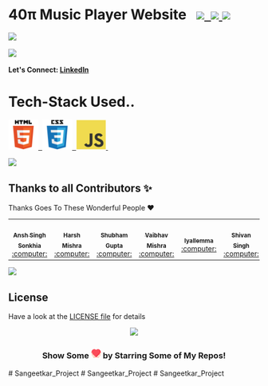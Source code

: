 # 40π Music Player Website  &nbsp; [![](https://img.shields.io/badge/-HTML5-darkred?style=flat&logo=HTML5&logoColor=white)&nbsp; ![](https://img.shields.io/badge/-CSS3-blue?style=flat&logo=CSS3&logoColor=white)&nbsp;![](https://img.shields.io/badge/-JavaScript-gold?style=flat&logo=JavaScript&logoColor=black)](https://github.com/AnshSinghSonkhia/40Pie-Music-Player-Website/blob/main/README.md)&nbsp;

![](https://spotify-cards.fossian.com/api?name=Gangsta-Paradise&color=09516f)

![](https://i.imgur.com/waxVImv.png)

<b>Let's Connect: [LinkedIn](https://www.linkedin.com/in/anshsinghsonkhia/)</b>

# Tech-Stack Used..
[<img src="https://github.com/devicons/devicon/blob/master/icons/html5/html5-original-wordmark.svg" title="HTML" alt="HTML" width="60" height="60"/>&nbsp;
<img src="https://github.com/devicons/devicon/blob/master/icons/css3/css3-original-wordmark.svg" title="css3" alt="css3" width="60" height="60"/>&nbsp;
<img src="https://github.com/devicons/devicon/blob/master/icons/javascript/javascript-original.svg" title="JS" alt="JS" width="60" height="60"/>&nbsp;](https://github.com/AnshSinghSonkhia/40Pie-Music-Player-Website/blob/main/README.md)

![](https://i.imgur.com/waxVImv.png)


## Thanks to all Contributors ✨

Thanks Goes To These Wonderful People ❤ <!--([emoji key](https://allcontributors.org/docs/en/emoji-key)):-->

<!-- ALL-CONTRIBUTORS-LIST:START - Do not remove or modify this section -->
<!-- prettier-ignore-start -->
<!-- markdownlint-disable -->
<table>
  <tbody>
    <tr>
      <td align="center"><a href="https://github.com/AnshSinghSonkhia"><img src="https://avatars.githubusercontent.com/u/110414565?v=4?s=100" width="100px;" alt=""/><br /><sub><b>Ansh Singh Sonkhia</b></sub><br> :computer: </a></td>
      <td align="center"><a href="https://github.com/devhvrshu"><img src="https://avatars.githubusercontent.com/u/108367606?v=4?s=100" width="100px;" alt=""/><br /><sub><b>Harsh Mishra</b></sub><br> :computer: </a></td>
      <td align="center"><a href="https://github.com/Shubhcs01"><img src="https://avatars.githubusercontent.com/u/81324145?v=4?s=100" width="100px;" alt=""/><br /><sub><b>Shubham Gupta</b></sub><br> :computer: </a></td>
      <td align="center"><a href="https://github.com/vaibhavmishra4g"><img src="https://avatars.githubusercontent.com/u/89067345?v=4?s=100" width="100px;" alt=""/><br /><sub><b>Vaibhav Mishra</b></sub><br> :computer: </a></td>
      <td align="center"><a href="https://github.com/lyallemma"><img src="https://avatars.githubusercontent.com/u/25173082?v=4?s=100" width="100px;" alt=""/><br /><sub><b>lyallemma</b></sub><br> :computer: </a></td>
      <td align="center"><a href="https://github.com/Kingsman44"><img src="https://avatars.githubusercontent.com/u/58323485?v=4?s=100" width="100px;" alt=""/><br /><sub><b>Shivan Singh</b></sub><br> :computer: </a></td>
     </tr>
  </tbody>
</table>



![](https://i.imgur.com/waxVImv.png)


<!-- 
## Thanks to all contributors ❤

 <a href = "https://github.com/AnshSinghSonkhia/40Pie-Music-Player-Website/graphs/contributors">
   <img src = "https://contrib.rocks/image?repo=AnshSinghSonkhia/40Pie-Music-Player-Website"/>
 </a> ...
 -->

## License

Have a look at the [LICENSE file](./LICENSE) for details


<div align="center">

![](https://i.imgur.com/waxVImv.png)

<h3> Show Some <img src="https://github.com/AnshSinghSonkhia/AnshSinghSonkhia/blob/main/icons/love.png" title="Love" alt="Love" width="20" height="20"/> by Starring Some of My Repos! </h3>

</div>
# Sangeetkar_Project
# Sangeetkar_Project
# Sangeetkar_Project
